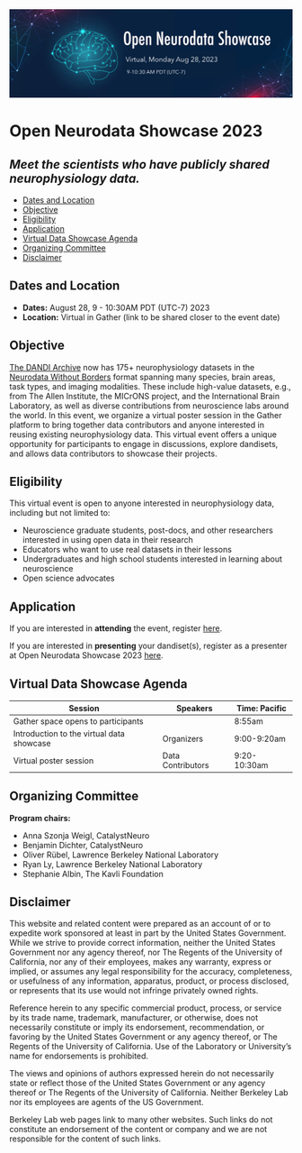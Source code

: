 <img alt="OpenNeuroDataShowcase banner" src="images/open_neurodata_showcase_banner.png">

# Open Neurodata Showcase 2023
## *Meet the scientists who have publicly shared neurophysiology data.*

* [Dates and Location](#dates-and-location)
* [Objective](#objective)
* [Eligibility](#eligibility)
* [Application](#application)
* [Virtual Data Showcase Agenda](#agenda)
* [Organizing Committee](#organizing-committee)
* [Disclaimer](#disclaimer)

## Dates and Location

- **Dates:** August 28, 9 - 10:30AM PDT (UTC-7) 2023
- **Location:** Virtual in Gather (link to be shared closer to the event date)

## Objective
[The DANDI Archive](http://dandiarchive.org) now has 175+ neurophysiology datasets in the 
[Neurodata Without Borders](http://nwb.org) format spanning many species, brain areas, task types, and imaging 
modalities. These include high-value datasets, e.g., from The Allen Institute, the MICrONS project, and the 
International Brain Laboratory, as well as diverse contributions from neuroscience labs around the world.
In this event, we organize a virtual poster session in the Gather platform to bring together data contributors
and anyone interested in reusing existing neurophysiology data.
This virtual event offers a unique opportunity for participants to engage in discussions, explore dandisets, 
and allows data contributors to showcase their projects.

## Eligibility

This virtual event is open to anyone interested in neurophysiology data, including but not limited to:
* Neuroscience graduate students, post-docs, and other researchers interested in using open data in their research
* Educators who want to use real datasets in their lessons
* Undergraduates and high school students interested in learning about neuroscience
* Open science advocates

## Application

If you are interested in **attending** the event, register [here](https://forms.gle/dh8eArbw836TpLyq8). 

If you are interested in **presenting** your dandiset(s), register as a presenter at Open Neurodata Showcase 2023 [here](https://forms.gle/neGrkBaWsJvDoVd18).

## Virtual Data Showcase Agenda

| Session                                   | Speakers          | Time: Pacific |
|-------------------------------------------|-------------------|---------------|
| Gather space opens to participants        |                   | 8:55am        |
| Introduction to the virtual data showcase | Organizers        | 9:00-9:20am   |
| Virtual poster session                    | Data Contributors | 9:20-10:30am  |

## Organizing Committee

**Program chairs:**
* Anna Szonja Weigl, CatalystNeuro
* Benjamin Dichter, CatalystNeuro
* Oliver Rübel, Lawrence Berkeley National Laboratory
* Ryan Ly, Lawrence Berkeley National Laboratory
* Stephanie Albin, The Kavli Foundation


## Disclaimer

This website and related content were prepared as an account of or to expedite work sponsored at least in part by 
the United States Government. While we strive to provide correct information, neither the United States Government 
nor any agency thereof, nor The Regents of the University of California, nor any of their employees, makes any 
warranty, express or implied, or assumes any legal responsibility for the accuracy, completeness, or usefulness of 
any information, apparatus, product, or process disclosed, or represents that its use would not infringe privately 
owned rights.

Reference herein to any specific commercial product, process, or service by its trade name, trademark, manufacturer, 
or otherwise, does not necessarily constitute or imply its endorsement, recommendation, or favoring by the United 
States Government or any agency thereof, or The Regents of the University of California.  Use of the Laboratory or 
University’s name for endorsements is prohibited.

The views and opinions of authors expressed herein do not necessarily state or reflect those of the United States 
Government or any agency thereof or The Regents of the University of California.  Neither Berkeley Lab nor its 
employees are agents of the US Government.

Berkeley Lab web pages link to many other websites.  Such links do not constitute an endorsement of the content or 
company and we are not responsible for the content of such links.
